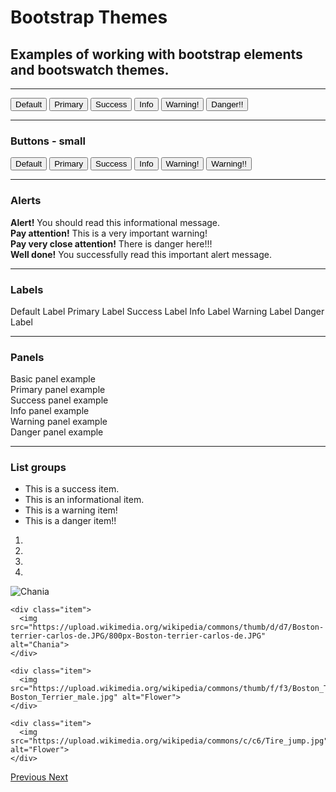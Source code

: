 # Bootstrap Themes

## Examples of working with bootstrap elements and bootswatch themes.

***

<div>
  <button type="button" class="btn btn-lg btn-default">Default</button>
  <button type="button" class="btn btn-lg btn-primary">Primary</button>
  <button type="button" class="btn btn-lg btn-success">Success</button>
  <button type="button" class="btn btn-lg btn-info">Info</button>
  <button type="button" class="btn btn-lg btn-warning">Warning!</button>
  <button type="button" class="btn btn-lg btn-danger">Danger!!</button>
</div>

***

### Buttons - small

<div>
  <button type="button" class="btn btn-xs btn-default">Default</button>
  <button type="button" class="btn btn-xs btn-primary">Primary</button>
  <button type="button" class="btn btn-xs btn-success">Success</button>
  <button type="button" class="btn btn-xs btn-info">Info</button>
  <button type="button" class="btn btn-xs btn-warning">Warning!</button>
  <button type="button" class="btn btn-xs btn-danger">Warning!!</button>
</div>

***


### Alerts

<div class="alert alert-info" role="alert">
  <strong>Alert!</strong> You should read this informational message.
</div>
<div class="alert alert-warning" role="alert">
  <strong>Pay attention!</strong> This is a very important warning!
</div>
<div class="alert alert-danger" role="alert">
  <strong>Pay very close attention!</strong> There is danger here!!!
</div>
<div class="alert alert-success" role="alert">
  <strong>Well done!</strong> You successfully read this important alert message.
</div>

***


### Labels

<div>
  <span class="label label-default">Default Label</span>
  <span class="label label-primary">Primary Label</span>
  <span class="label label-success">Success Label</span>
  <span class="label label-info">Info Label</span>
  <span class="label label-warning">Warning Label</span>
  <span class="label label-danger">Danger Label</span>
</div>


***

### Panels

<div class="panel panel-default">
  <div class="panel-body">
    Basic panel example
  </div>
</div>

<div class="panel panel-primary">
  <div class="panel-body">
    Primary panel example
  </div>
</div>

<div class="panel panel-success">
  <div class="panel-body">
    Success panel example
  </div>
</div>

<div class="panel panel-info">
  <div class="panel-body">
    Info panel example
  </div>
</div>

<div class="panel panel-warning">
  <div class="panel-body">
    Warning panel example
  </div>
</div>

<div class="panel panel-danger">
  <div class="panel-body">
    Danger panel example
  </div>
</div>

***
### List groups
<ul class="list-group">
  <li class="list-group-item list-group-item-success">This is a success item.</li>
  <li class="list-group-item list-group-item-info">This is an informational item.</li>
  <li class="list-group-item list-group-item-warning">This is a warning item!</li>
  <li class="list-group-item list-group-item-danger">This is a danger item!!</li>
</ul>

<div id="myCarousel" class="carousel slide" data-ride="carousel">
  <!-- Indicators -->
  <ol class="carousel-indicators">
    <li data-target="#myCarousel" data-slide-to="0" class="active"></li>
    <li data-target="#myCarousel" data-slide-to="1"></li>
    <li data-target="#myCarousel" data-slide-to="2"></li>
    <li data-target="#myCarousel" data-slide-to="3"></li>
  </ol>

  <!-- Wrapper for slides -->
  <div class="carousel-inner" role="listbox">
    <div class="item active">
      <img src="https://upload.wikimedia.org/wikipedia/commons/thumb/7/7d/BostonTerrier001.JPG/800px-BostonTerrier001.JPG" alt="Chania">
    </div>

    <div class="item">
      <img src="https://upload.wikimedia.org/wikipedia/commons/thumb/d/d7/Boston-terrier-carlos-de.JPG/800px-Boston-terrier-carlos-de.JPG" alt="Chania">
    </div>

    <div class="item">
      <img src="https://upload.wikimedia.org/wikipedia/commons/thumb/f/f3/Boston_Terrier_male.jpg/800px-Boston_Terrier_male.jpg" alt="Flower">
    </div>

    <div class="item">
      <img src="https://upload.wikimedia.org/wikipedia/commons/c/c6/Tire_jump.jpg" alt="Flower">
    </div>
  </div>

  <!-- Left and right controls -->
  <a class="left carousel-control" href="#myCarousel" role="button" data-slide="prev">
    <span class="glyphicon glyphicon-chevron-left" aria-hidden="true"></span>
    <span class="sr-only">Previous</span>
  </a>
  <a class="right carousel-control" href="#myCarousel" role="button" data-slide="next">
    <span class="glyphicon glyphicon-chevron-right" aria-hidden="true"></span>
    <span class="sr-only">Next</span>
  </a>
</div>

